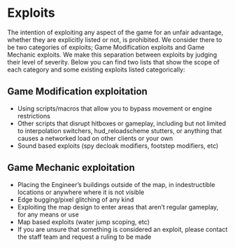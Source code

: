 # Exploits
The intention of exploiting any aspect of the game for an unfair advantage, whether they are explicitly listed or not, is prohibited.
We consider there to be two categories of exploits; Game Modification exploits and Game Mechanic exploits. We make this separation between exploits by judging their level of severity. Below you can find two lists that show the scope of each category and some existing exploits listed categorically:

## Game Modification exploitation
- Using scripts/macros that allow you to bypass movement or engine restrictions
- Other scripts that disrupt hitboxes or gameplay, including but not limited to interpolation switchers, hud_reloadscheme stutters, or anything that causes a networked load on other clients or your own
- Sound based exploits (spy decloak modifiers, footstep modifiers, etc)

## Game Mechanic exploitation
- Placing the Engineer’s buildings outside of the map, in indestructible locations or anywhere where it is not visible
- Edge bugging/pixel glitching of any kind
- Exploiting the map design to enter areas that aren’t regular gameplay, for any means or use
- Map based exploits (water jump scoping, etc)
- If you are unsure that something is considered an exploit, please contact the staff team and request a ruling to be made